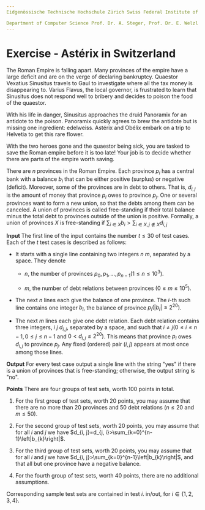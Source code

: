 ```yaml
---
Eidgenössische Technische Hochschule Zürich Swiss Federal Institute of Technology Zurich Algorithms Lab HS22

Department of Computer Science Prof. Dr. A. Steger, Prof. Dr. E. Welzl cadmo.ethz.ch/education/lectures/HS22/algolab
---
```



# Exercise - Astérix in Switzerland

The Roman Empire is falling apart. Many provinces of the empire have a large deficit and are on the verge of declaring bankruptcy. Quaestor Vexatius Sinusitus travels to Gaul to investigate where all the tax money is disappearing to. Varius Flavus, the local governor, is frustrated to learn that Sinusitus does not respond well to bribery and decides to poison the food of the quaestor.

With his life in danger, Sinusitus approaches the druid Panoramix for an antidote to the poison. Panoramix quickly agrees to brew the antidote but is missing one ingredient: edelweiss. Astérix and Obélix embark on a trip to Helvetia to get this rare flower.

With the two heroes gone and the quaestor being sick, you are tasked to save the Roman empire before it is too late! Your job is to decide whether there are parts of the empire worth saving.

There are $n$ provinces in the Roman Empire. Each province $p_{i}$ has a central bank with a balance $b_{i}$ that can be either positive (surplus) or negative (deficit). Moreover, some of the provinces are in debt to others. That is, $d_{i, j}$ is the amount of money that province $p_{i}$ owes to province $p_{j}$. One or several provinces want to form a new union, so that the debts among them can be canceled. A union of provinces is called free-standing if their total balance minus the total debt to provinces outside of the union is positive. Formally, a union of provinces $X$ is free-standing if $\sum_{i \in X} b_{i}>\sum_{i \in X, j \notin X} d_{i, j}$

**Input** The first line of the input contains the number $t \leqslant 30$ of test cases. Each of the $t$ test cases is described as follows:

- It starts with a single line containing two integers $n\ m$, separated by a space. They denote 
  - $n$, the number of provinces $p_{0}, p_{1}, \ldots, p_{n-1}\left(1 \leqslant n \leqslant 10^{3}\right)$.

  - $m$, the number of debt relations between provinces $\left(0 \leqslant m \leqslant 10^{5}\right)$.

- The next $n$ lines each give the balance of one province. The $i$-th such line contains one integer $b_{i}$, the balance of province $p_{i}\left(\left|b_{i}\right| \leqslant 2^{20}\right)$.
- The next $m$ lines each give one debt relation. Each debt relation contains three integers, $i\ j\ d_{i, j}$, separated by a space, and such that $i \neq j(0 \leqslant i \leqslant n-1,0 \leqslant j \leqslant n-1$ and $\left.0<d_{i, j} \leqslant 2^{20}\right)$. This means that province $p_{i}$ owes $d_{i, j}$ to province $p_{j}$. Any fixed (ordered) pair $(i, j)$ appears at most once among those lines.

**Output** For every test case output a single line with the string "yes" if there is a union of provinces that is free-standing; otherwise, the output string is "no".

**Points** There are four groups of test sets, worth 100 points in total.

1. For the first group of test sets, worth 20 points, you may assume that there are no more than 20 provinces and 50 debt relations $(n \leqslant 20$ and $m \leqslant 50)$.

2. For the second group of test sets, worth 20 points, you may assume that for all $i$ and $j$ we have $d_{i, j}=d_{j, i}>\sum_{k=0}^{n-1}\left|b_{k}\right|$.

3. For the third group of test sets, worth 20 points, you may assume that for all $i$ and $j$ we have $d_{i, j}>\sum_{k=0}^{n-1}\left|b_{k}\right|$, and that all but one province have a negative balance.

4. For the fourth group of test sets, worth 40 points, there are no additional assumptions. 

Corresponding sample test sets are contained in test $i$. in/out, for $i \in\{1,2,3,4\}$.
